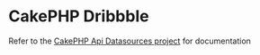 CakePHP Dribbble
=================

Refer to the [CakePHP Api Datasources project](https://github.com/ProLoser/CakePHP-Api-Datasources) for documentation